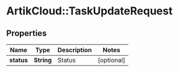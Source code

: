 # ArtikCloud::TaskUpdateRequest

## Properties
Name | Type | Description | Notes
------------ | ------------- | ------------- | -------------
**status** | **String** | Status | [optional] 


